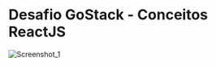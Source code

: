 # Desafio GoStack - Conceitos ReactJS

![Screenshot_1](https://user-images.githubusercontent.com/39929399/97561802-765a2800-19bf-11eb-955f-f78a654edb28.png)
